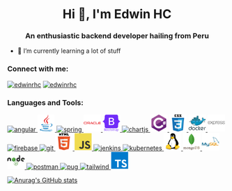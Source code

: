 <h1 align="center">Hi 👋, I'm Edwin HC</h1>
<h3 align="center">An enthusiastic backend developer hailing from Peru</h3>

- 🌱 I’m currently learning a lot of stuff

<h3 align="left">Connect with me:</h3>
<p align="left">
  <a href="https://twitter.com/edwinrhc" target="blank"><img align="center"
                                                             src="https://raw.githubusercontent.com/rahuldkjain/github-profile-readme-generator/master/src/images/icons/Social/twitter.svg"
                                                             alt="edwinrhc" height="30" width="40"/></a>
  <a href="https://linkedin.com/in/edwinrhc" target="blank"><img align="center"
                                                                 src="https://raw.githubusercontent.com/rahuldkjain/github-profile-readme-generator/master/src/images/icons/Social/linked-in-alt.svg"
                                                                 alt="edwinrhc" height="30" width="40"/></a>
</p>

<h3 align="left">Languages and Tools:</h3>
<p align="left"><a href="https://angular.io" target="_blank" rel="noreferrer"> <img
  src="https://angular.io/assets/images/logos/angular/angular.svg" alt="angular" width="40" height="40"/> </a>
  <a href="https://www.java.com" target="_blank" rel="noreferrer"> <img
    src="https://raw.githubusercontent.com/devicons/devicon/master/icons/java/java-original.svg" alt="java" width="40"
    height="40"/> </a>
  <a href="https://spring.io/" target="_blank" rel="noreferrer"> <img
    src="https://www.vectorlogo.zone/logos/springio/springio-icon.svg" alt="spring" width="40" height="40"/> </a>
  <a href="https://www.oracle.com/" target="_blank" rel="noreferrer"> <img
    src="https://raw.githubusercontent.com/devicons/devicon/master/icons/oracle/oracle-original.svg" alt="oracle"
    width="40" height="40"/> </a>
  <a href="https://getbootstrap.com" target="_blank" rel="noreferrer"> <img
    src="https://raw.githubusercontent.com/devicons/devicon/master/icons/bootstrap/bootstrap-plain-wordmark.svg"
    alt="bootstrap" width="40" height="40"/> </a>
  <a href="https://www.chartjs.org" target="_blank" rel="noreferrer"> <img
    src="https://www.chartjs.org/media/logo-title.svg" alt="chartjs" width="40" height="40"/> </a>
  <a href="https://www.w3schools.com/cs/" target="_blank" rel="noreferrer"> <img
    src="https://raw.githubusercontent.com/devicons/devicon/master/icons/csharp/csharp-original.svg" alt="csharp"
    width="40" height="40"/> </a> <a href="https://www.w3schools.com/css/" target="_blank" rel="noreferrer"> <img
    src="https://raw.githubusercontent.com/devicons/devicon/master/icons/css3/css3-original-wordmark.svg" alt="css3"
    width="40" height="40"/> </a>
  <a href="https://www.docker.com/" target="_blank" rel="noreferrer"> <img
    src="https://raw.githubusercontent.com/devicons/devicon/master/icons/docker/docker-original-wordmark.svg"
    alt="docker" width="40" height="40"/> </a>
  <a href="https://expressjs.com" target="_blank" rel="noreferrer"> <img
    src="https://raw.githubusercontent.com/devicons/devicon/master/icons/express/express-original-wordmark.svg"
    alt="express" width="40" height="40"/> </a>
  <a href="https://firebase.google.com/" target="_blank" rel="noreferrer"> <img
    src="https://www.vectorlogo.zone/logos/firebase/firebase-icon.svg" alt="firebase" width="40" height="40"/> </a>
  <a href="https://git-scm.com/" target="_blank" rel="noreferrer"> <img
    src="https://www.vectorlogo.zone/logos/git-scm/git-scm-icon.svg" alt="git" width="40" height="40"/> </a> <a
    href="https://www.w3.org/html/" target="_blank" rel="noreferrer"> <img
    src="https://raw.githubusercontent.com/devicons/devicon/master/icons/html5/html5-original-wordmark.svg" alt="html5"
    width="40" height="40"/> </a>
  <a href="https://developer.mozilla.org/en-US/docs/Web/JavaScript" target="_blank" rel="noreferrer"> <img
    src="https://raw.githubusercontent.com/devicons/devicon/master/icons/javascript/javascript-original.svg"
    alt="javascript" width="40" height="40"/> </a>
  <a href="https://www.jenkins.io" target="_blank" rel="noreferrer"> <img
    src="https://www.vectorlogo.zone/logos/jenkins/jenkins-icon.svg" alt="jenkins" width="40" height="40"/> </a> <a
    href="https://kubernetes.io" target="_blank" rel="noreferrer"> <img
    src="https://www.vectorlogo.zone/logos/kubernetes/kubernetes-icon.svg" alt="kubernetes" width="40" height="40"/>
  </a>
  <a href="https://www.linux.org/" target="_blank" rel="noreferrer"> <img
    src="https://raw.githubusercontent.com/devicons/devicon/master/icons/linux/linux-original.svg" alt="linux"
    width="40" height="40"/> </a> <a href="https://www.mongodb.com/" target="_blank" rel="noreferrer"> <img
    src="https://raw.githubusercontent.com/devicons/devicon/master/icons/mongodb/mongodb-original-wordmark.svg"
    alt="mongodb" width="40" height="40"/> </a> <a href="https://www.mysql.com/" target="_blank" rel="noreferrer"> <img
    src="https://raw.githubusercontent.com/devicons/devicon/master/icons/mysql/mysql-original-wordmark.svg" alt="mysql"
    width="40" height="40"/> </a> <a href="https://nodejs.org" target="_blank" rel="noreferrer"> <img
    src="https://raw.githubusercontent.com/devicons/devicon/master/icons/nodejs/nodejs-original-wordmark.svg"
    alt="nodejs" width="40" height="40"/> </a> <a href="https://postman.com" target="_blank" rel="noreferrer"> <img
    src="https://www.vectorlogo.zone/logos/getpostman/getpostman-icon.svg" alt="postman" width="40" height="40"/> </a>
  <a href="https://pugjs.org" target="_blank" rel="noreferrer"> <img src="https://cdn.worldvectorlogo.com/logos/pug.svg"
                                                                     alt="pug" width="40" height="40"/> </a> <a
    href="https://tailwindcss.com/" target="_blank" rel="noreferrer"> <img
    src="https://www.vectorlogo.zone/logos/tailwindcss/tailwindcss-icon.svg" alt="tailwind" width="40" height="40"/>
  </a> <a href="https://www.typescriptlang.org/" target="_blank" rel="noreferrer">
    <img
    src="https://raw.githubusercontent.com/devicons/devicon/master/icons/typescript/typescript-original.svg"
    alt="typescript" width="40" height="40"/> </a></p>


[![Anurag's GitHub stats](https://github-readme-stats.vercel.app/api?username=anuraghazra)](https://github.com/anuraghazra/github-readme-stats)
